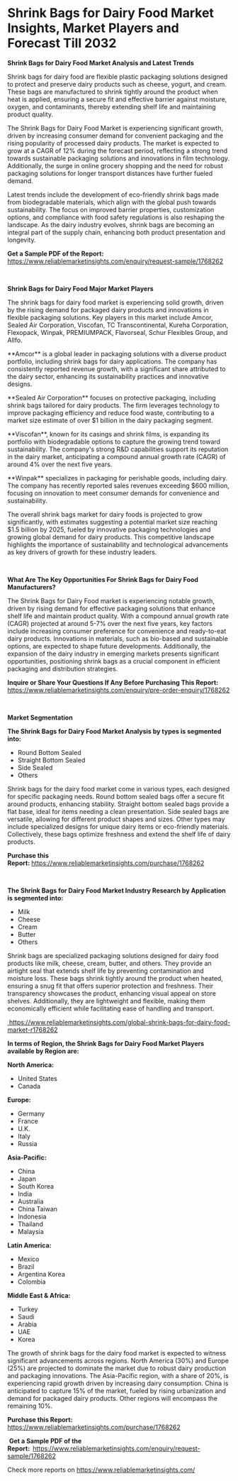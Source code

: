 <p><h1>Shrink Bags for Dairy Food Market Insights, Market Players and Forecast Till 2032</h1></p><p><strong>Shrink Bags for Dairy Food Market Analysis and Latest Trends</strong></p>
<p><p>Shrink bags for dairy food are flexible plastic packaging solutions designed to protect and preserve dairy products such as cheese, yogurt, and cream. These bags are manufactured to shrink tightly around the product when heat is applied, ensuring a secure fit and effective barrier against moisture, oxygen, and contaminants, thereby extending shelf life and maintaining product quality.</p><p>The Shrink Bags for Dairy Food Market is experiencing significant growth, driven by increasing consumer demand for convenient packaging and the rising popularity of processed dairy products. The market is expected to grow at a CAGR of 12% during the forecast period, reflecting a strong trend towards sustainable packaging solutions and innovations in film technology. Additionally, the surge in online grocery shopping and the need for robust packaging solutions for longer transport distances have further fueled demand. </p><p>Latest trends include the development of eco-friendly shrink bags made from biodegradable materials, which align with the global push towards sustainability. The focus on improved barrier properties, customization options, and compliance with food safety regulations is also reshaping the landscape. As the dairy industry evolves, shrink bags are becoming an integral part of the supply chain, enhancing both product presentation and longevity.</p></p>
<p><strong>Get a Sample PDF of the Report:&nbsp;</strong> <a href="https://www.reliablemarketinsights.com/enquiry/request-sample/1768262?utm_campaign=2102&utm_medium=2&utm_source=Github&utm_content=ia&utm_term=08032025&utm_id=shrink-bags-for-dairy-food">https://www.reliablemarketinsights.com/enquiry/request-sample/1768262</a></p>
<p>&nbsp;</p>
<p><strong>Shrink Bags for Dairy Food Major Market Players</strong></p>
<p><p>The shrink bags for dairy food market is experiencing solid growth, driven by the rising demand for packaged dairy products and innovations in flexible packaging solutions. Key players in this market include Amcor, Sealed Air Corporation, Viscofan, TC Transcontinental, Kureha Corporation, Flexopack, Winpak, PREMIUMPACK, Flavorseal, Schur Flexibles Group, and Allfo.</p><p>**Amcor** is a global leader in packaging solutions with a diverse product portfolio, including shrink bags for dairy applications. The company has consistently reported revenue growth, with a significant share attributed to the dairy sector, enhancing its sustainability practices and innovative designs.</p><p>**Sealed Air Corporation** focuses on protective packaging, including shrink bags tailored for dairy products. The firm leverages technology to improve packaging efficiency and reduce food waste, contributing to a market size estimate of over $1 billion in the dairy packaging segment.</p><p>**Viscofan**, known for its casings and shrink films, is expanding its portfolio with biodegradable options to capture the growing trend toward sustainability. The company's strong R&D capabilities support its reputation in the dairy market, anticipating a compound annual growth rate (CAGR) of around 4% over the next five years.</p><p>**Winpak** specializes in packaging for perishable goods, including dairy. The company has recently reported sales revenues exceeding $600 million, focusing on innovation to meet consumer demands for convenience and sustainability.</p><p>The overall shrink bags market for dairy foods is projected to grow significantly, with estimates suggesting a potential market size reaching $1.5 billion by 2025, fueled by innovative packaging technologies and growing global demand for dairy products. This competitive landscape highlights the importance of sustainability and technological advancements as key drivers of growth for these industry leaders.</p></p>
<p>&nbsp;</p>
<p><strong>What Are The Key Opportunities For Shrink Bags for Dairy Food Manufacturers?</strong></p>
<p><p>The Shrink Bags for Dairy Food market is experiencing notable growth, driven by rising demand for effective packaging solutions that enhance shelf life and maintain product quality. With a compound annual growth rate (CAGR) projected at around 5-7% over the next five years, key factors include increasing consumer preference for convenience and ready-to-eat dairy products. Innovations in materials, such as bio-based and sustainable options, are expected to shape future developments. Additionally, the expansion of the dairy industry in emerging markets presents significant opportunities, positioning shrink bags as a crucial component in efficient packaging and distribution strategies.</p></p>
<p><strong>Inquire or Share Your Questions If Any Before Purchasing This Report:</strong> <a href="https://www.reliablemarketinsights.com/enquiry/pre-order-enquiry/1768262?utm_campaign=2102&utm_medium=2&utm_source=Github&utm_content=ia&utm_term=08032025&utm_id=shrink-bags-for-dairy-food">https://www.reliablemarketinsights.com/enquiry/pre-order-enquiry/1768262</a></p>
<p>&nbsp;</p>
<p><strong>Market Segmentation</strong></p>
<p><strong>The Shrink Bags for Dairy Food Market Analysis by types is segmented into:</strong></p>
<p><ul><li>Round Bottom Sealed</li><li>Straight Bottom Sealed</li><li>Side Sealed</li><li>Others</li></ul></p>
<p><p>Shrink bags for the dairy food market come in various types, each designed for specific packaging needs. Round bottom sealed bags offer a secure fit around products, enhancing stability. Straight bottom sealed bags provide a flat base, ideal for items needing a clean presentation. Side sealed bags are versatile, allowing for different product shapes and sizes. Other types may include specialized designs for unique dairy items or eco-friendly materials. Collectively, these bags optimize freshness and extend the shelf life of dairy products.</p></p>
<p><strong>Purchase this Report:&nbsp;</strong><a href="https://www.reliablemarketinsights.com/purchase/1768262?utm_campaign=2102&utm_medium=2&utm_source=Github&utm_content=ia&utm_term=08032025&utm_id=shrink-bags-for-dairy-food">https://www.reliablemarketinsights.com/purchase/1768262</a></p>
<p>&nbsp;</p>
<p><strong>The Shrink Bags for Dairy Food Market Industry Research by Application is segmented into:</strong></p>
<p><ul><li>Milk</li><li>Cheese</li><li>Cream</li><li>Butter</li><li>Others</li></ul></p>
<p><p>Shrink bags are specialized packaging solutions designed for dairy food products like milk, cheese, cream, butter, and others. They provide an airtight seal that extends shelf life by preventing contamination and moisture loss. These bags shrink tightly around the product when heated, ensuring a snug fit that offers superior protection and freshness. Their transparency showcases the product, enhancing visual appeal on store shelves. Additionally, they are lightweight and flexible, making them economically efficient while facilitating ease of handling and transport.</p></p>
<p><a href="https://www.reliablemarketinsights.com/global-shrink-bags-for-dairy-food-market-r1768262?utm_campaign=2102&utm_medium=2&utm_source=Github&utm_content=ia&utm_term=08032025&utm_id=shrink-bags-for-dairy-food">&nbsp;https://www.reliablemarketinsights.com/global-shrink-bags-for-dairy-food-market-r1768262</a></p>
<p><strong>In terms of Region, the Shrink Bags for Dairy Food Market Players available by Region are:</strong></p>
<p>
    <p> <strong> North America: </strong>
        <ul>
            <li>United States</li>
            <li>Canada</li>
        </ul>
        </p> 
    <p> <strong> Europe: </strong>
        <ul>
            <li>Germany</li>
            <li>France</li>
            <li>U.K.</li>
            <li>Italy</li>
            <li>Russia</li>
        </ul>
        </p> 
    <p> <strong> Asia-Pacific: </strong>
        <ul>
            <li>China</li>
            <li>Japan</li>
            <li>South Korea</li>
            <li>India</li>
            <li>Australia</li>
            <li>China Taiwan</li>
            <li>Indonesia</li>
            <li>Thailand</li>
            <li>Malaysia</li>
        </ul>
        </p> 
    <p> <strong> Latin America: </strong>
        <ul>
            <li>Mexico</li>
            <li>Brazil</li>
            <li>Argentina Korea</li>
            <li>Colombia</li>
        </ul>
        </p> 
    <p> <strong> Middle East & Africa: </strong>
        <ul>
            <li>Turkey</li>
            <li>Saudi</li>
            <li>Arabia</li>
            <li>UAE</li>
            <li>Korea</li>
        </ul>
    </p>
    </p>
<p><p>The growth of shrink bags for the dairy food market is expected to witness significant advancements across regions. North America (30%) and Europe (25%) are projected to dominate the market due to robust dairy production and packaging innovations. The Asia-Pacific region, with a share of 20%, is experiencing rapid growth driven by increasing dairy consumption. China is anticipated to capture 15% of the market, fueled by rising urbanization and demand for packaged dairy products. Other regions will encompass the remaining 10%.</p></p>
<p><strong>Purchase this Report: </strong><a href="https://www.reliablemarketinsights.com/purchase/1768262?utm_campaign=2102&utm_medium=2&utm_source=Github&utm_content=ia&utm_term=08032025&utm_id=shrink-bags-for-dairy-food">https://www.reliablemarketinsights.com/purchase/1768262</a></p>
<p>&nbsp;<strong>Get a Sample PDF of the Report:&nbsp;&nbsp;</strong><a href="https://www.reliablemarketinsights.com/enquiry/request-sample/1768262?utm_campaign=2102&utm_medium=2&utm_source=Github&utm_content=ia&utm_term=08032025&utm_id=shrink-bags-for-dairy-food">https://www.reliablemarketinsights.com/enquiry/request-sample/1768262</a></p>
<p><strong></strong></p>
<p>Check more reports on <a href="https://www.reliablemarketinsights.com/?utm_campaign=2102&utm_medium=2&utm_source=Github&utm_content=ia&utm_term=08032025&utm_id=shrink-bags-for-dairy-food">https://www.reliablemarketinsights.com/</a></p>